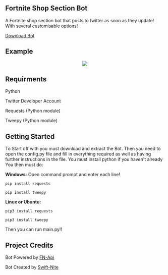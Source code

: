 ## Fortnite Shop Section Bot
A Fortnite shop section bot that posts to twitter as soon as they update! With several customisable options!

[Download Bot](https://github.com/swiftnite/Shop-Section-Bot/archive/refs/heads/main.zip)

## Example
<p align="center">
    <img src="https://i.imgur.com/s2RBavZ.jpg">
</p>

## Requirments
Python

Twitter Developer Account

Requests (Python module)

Tweepy (Python module)

## Getting Started
To Start off with you must download and extract the Bot.
Then you need to open the config.py file and fill in everything required as well as having further instructions in the file. 
You must install python if you haven't already
You then must do:

**Windows:**
Open command prompt and enter each line!

`pip install requests`

`pip install tweepy` 

**Linux or Ubuntu:**

`pip3 install requests`

`pip3 install tweepy` 

Then you can run main.py!!

## Project Credits
Bot Powered by [FN-Api](https://fn-api.com/) 

Bot Created by [Swift-Nite](https://twitter.com/SwiftNite)



